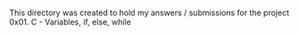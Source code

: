 This directory was created to hold my answers / submissions for the project
0x01. C - Variables, if, else, while
